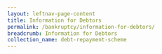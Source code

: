 ```yaml
---
layout: leftnav-page-content
title: Information for Debtors
permalink: /bankruptcy/information-for-debtors/
breadcrumb: Information for Debtors
collection_name: debt-repayment-scheme
---
```

